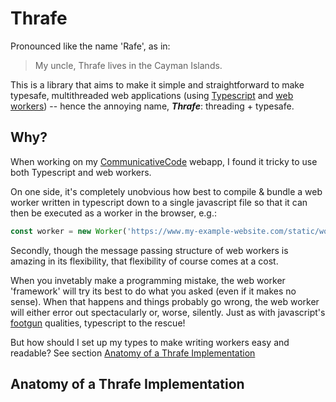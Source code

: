 # Thrafe

Pronounced like the name 'Rafe', as in:
> My uncle, Thrafe lives in the Cayman Islands.

This is a library that aims to make it simple and straightforward to make typesafe, multithreaded web applications (using [Typescript](https://www.typescriptlang.org/) and [web workers](https://developer.mozilla.org/en-US/docs/Web/API/Web_Workers_API/Using_web_workers)) -- hence the annoying name, ***Thrafe***: threading + typesafe. 

## Why?

When working on my [CommunicativeCode](https://github.com/p-buddy/CommunicativeCode) webapp, I found it tricky to use both Typescript and web workers. 

On one side, it's completely unobvious how best to compile & bundle a web worker written in typescript down to a single javascript file so that it can then be executed as a worker in the browser, e.g.:

```js
const worker = new Worker('https://www.my-example-website.com/static/worker.js');
```

Secondly, though the message passing structure of web workers is amazing in its flexibility, that flexibility of course comes at a cost.

When you invetably make a programming mistake, the web worker 'framework' will try its best to do what you asked (even if it makes no sense). When that happens and things probably go wrong, the web worker will either error out spectacularly or, worse, silently. Just as with javascript's [footgun](https://en.wiktionary.org/wiki/footgun) qualities, typescript to the rescue!

But how should I set up my types to make writing workers easy and readable? See section [Anatomy of a Thrafe Implementation](#Anatomy-of-a-Thrafe-Implementation)

## Anatomy of a Thrafe Implementation

